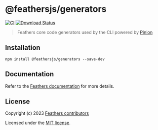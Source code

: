 # @feathersjs/generators

[![CI](https://github.com/feathersjs/feathers/workflows/CI/badge.svg)](https://github.com/feathersjs/feathers/actions?query=workflow%3ACI)
[![Download Status](https://img.shields.io/npm/dm/@feathersjs/generators.svg?style=flat-square)](https://www.npmjs.com/package/@feathersjs/cli)

> Feathers core code generators used by the CLI powered by [Pinion](https://github.com/feathershq/pinion/)

## Installation

```
npm install @feathersjs/generators --save-dev
```

## Documentation

Refer to the [Feathers documentation](https://docs.feathersjs.com) for more details.

## License

Copyright (c) 2023 [Feathers contributors](https://github.com/feathersjs/feathers/graphs/contributors)

Licensed under the [MIT license](LICENSE).
